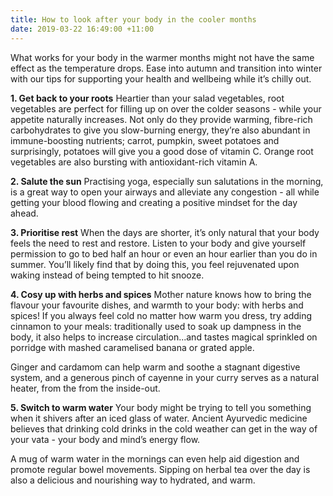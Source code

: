 ```yaml
---
title: How to look after your body in the cooler months
date: 2019-03-22 16:49:00 +11:00
---
```


What works for your body in the warmer months might not have the same effect as the temperature drops. Ease into autumn and transition into winter with our tips for supporting your health and wellbeing while it’s chilly out. 

**1. Get back to your roots**
Heartier than your salad vegetables, root vegetables are perfect for filling up on over the colder seasons - while your appetite naturally increases. Not only do they provide warming, fibre-rich carbohydrates to give you slow-burning energy, they’re also abundant in immune-boosting nutrients; carrot, pumpkin, sweet potatoes and surprisingly, potatoes will give you a good dose of vitamin C. Orange root vegetables are also bursting with antioxidant-rich vitamin A.

**2. Salute the sun**
Practising yoga, especially sun salutations in the morning, is a great way to open your airways and alleviate any congestion - all while getting your blood flowing and creating a positive mindset for the day ahead. 

**3. Prioritise rest**
When the days are shorter, it’s only natural that your body feels the need to rest and restore. Listen to your body and give yourself permission to go to bed half an hour or even an hour earlier than you do in summer. You’ll likely find that by doing this, you feel rejuvenated upon waking instead of being tempted to hit snooze.

**4. Cosy up with herbs and spices**
Mother nature knows how to bring the flavour your favourite dishes, and warmth to your body: with herbs and spices! If you always feel cold no matter how warm you dress, try adding cinnamon to your meals: traditionally used to soak up dampness in the body, it also helps to increase circulation...and tastes magical sprinkled on porridge with mashed caramelised banana or grated apple. 

Ginger and cardamom can help warm and soothe a stagnant digestive system, and a generous pinch of cayenne in your curry serves as a natural heater, from the from the inside-out.

**5. Switch to warm water**
Your body might be trying to tell you something when it shivers after an iced glass of water. Ancient Ayurvedic medicine believes that drinking cold drinks in the cold weather can get in the way of your vata - your body and mind’s energy flow. 

A mug of warm water in the mornings can even help aid digestion and promote regular bowel movements. Sipping on herbal tea over the day is also a delicious and nourishing way to hydrated, and warm. 

